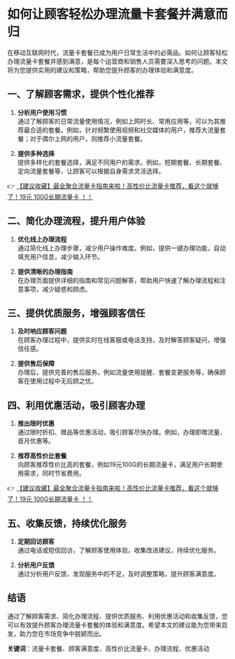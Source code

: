 # 如何让顾客轻松办理流量卡套餐并满意而归

在移动互联网时代，流量卡套餐已成为用户日常生活中的必需品。如何让顾客轻松办理流量卡套餐并感到满意，是每个运营商和销售人员需要深入思考的问题。本文将为您提供实用的建议和策略，帮助您提升顾客的办理体验和满意度。

## 一、了解顾客需求，提供个性化推荐

1. **分析用户使用习惯**  
   通过了解顾客的日常流量使用情况，例如上网时长、常用应用等，可以为其推荐最合适的套餐。例如，针对频繁使用视频和社交媒体的用户，推荐大流量套餐；对于偶尔上网的用户，则推荐小流量套餐。

2. **提供多种选择**  
   提供多样化的套餐选择，满足不同用户的需求。例如，短期套餐、长期套餐、定向流量套餐等，让顾客可以根据自身需求灵活选择。

👉 [【建议收藏】最全聚合流量卡指南来啦！高性价比流量卡推荐，看这个就够了！19元 100G长期流量卡 ！！](https://bit.ly/Liuliangka)

## 二、简化办理流程，提升用户体验

1. **优化线上办理流程**  
   通过简化线上办理步骤，减少用户操作难度。例如，提供一键办理功能，自动填充用户信息，减少输入环节。

2. **提供清晰的办理指南**  
   在办理页面提供详细的指南和常见问题解答，帮助用户快速了解办理流程和注意事项，减少疑惑和顾虑。

## 三、提供优质服务，增强顾客信任

1. **及时响应顾客问题**  
   在顾客办理过程中，提供实时在线客服或电话支持，及时解答顾客疑问，增强信任感。

2. **提供售后保障**  
   办理后，提供完善的售后服务，例如流量使用提醒、套餐变更服务等，确保顾客在使用过程中无后顾之忧。

## 四、利用优惠活动，吸引顾客办理

1. **推出限时优惠**  
   通过限时折扣、赠品等优惠活动，吸引顾客尽快办理。例如，办理即赠流量、首月优惠等。

2. **推荐高性价比套餐**  
   向顾客推荐性价比高的套餐，例如19元100G的长期流量卡，满足用户长期使用需求，同时节省费用。

👉 [【建议收藏】最全聚合流量卡指南来啦！高性价比流量卡推荐，看这个就够了！19元 100G长期流量卡 ！！](https://bit.ly/Liuliangka)

## 五、收集反馈，持续优化服务

1. **定期回访顾客**  
   通过电话或短信回访，了解顾客使用体验，收集改进建议，持续优化服务。

2. **分析用户反馈**  
   通过分析用户反馈，发现服务中的不足，及时调整策略，提升顾客满意度。

## 结语

通过了解顾客需求、简化办理流程、提供优质服务、利用优惠活动和收集反馈，您可以有效提升顾客办理流量卡套餐的体验和满意度。希望本文的建议能为您带来启发，助力您在市场竞争中脱颖而出。

**关键词**：流量卡套餐、顾客满意度、高性价比流量卡、办理流程、优惠活动